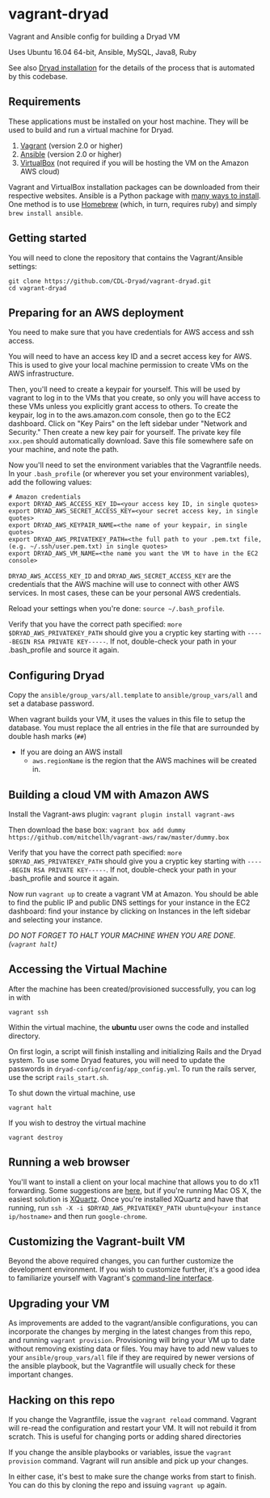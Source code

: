 vagrant-dryad
=============

Vagrant and Ansible config for building a Dryad VM

Uses Ubuntu 16.04 64-bit, Ansible, MySQL, Java8, Ruby

See also [Dryad installation](https://github.com/CDL-Dryad/dryad/blob/master/documentation/dryad_install.md) for the details of the process that is automated by this codebase.

## Requirements

These applications must be installed on your host machine.  They will be used to build and run a virtual machine for Dryad.

1. [Vagrant](http://vagrantup.com) (version 2.0 or higher)
2. [Ansible](http://ansible.com) (version 2.0 or higher)
3. [VirtualBox](http://virtualbox.org) (not required if you will be hosting the VM on the Amazon AWS cloud)

Vagrant and VirtualBox installation packages can be downloaded from their respective websites.  Ansible is a Python package with [many ways to install](http://docs.ansible.com/intro_installation.html).  One method is to use [Homebrew](http://brew.sh) (which, in turn, requires ruby) and simply `brew install ansible`.

## Getting started

You will need to clone the repository that contains the Vagrant/Ansible settings:

    git clone https://github.com/CDL-Dryad/vagrant-dryad.git
    cd vagrant-dryad
    
## Preparing for an AWS deployment

You need to make sure that you have credentials for AWS access and ssh access.

You will need to have an access key ID and a secret access key for AWS. This is used to give your local machine permission to create VMs on the AWS infrastructure.

Then, you'll need to create a keypair for yourself. This will be used by vagrant to log in to the VMs that you create, so only you will have access to these VMs unless you explicitly grant access to others. To create the keypair, log in to the aws.amazon.com console, then go to the EC2 dashboard. Click on "Key Pairs" on the left sidebar under "Network and Security." Then create a new key pair for yourself. The private key file `xxx.pem` should automatically download. Save this file somewhere safe on your machine, and note the path.

Now you'll need to set the environment variables that the Vagrantfile needs. In your `.bash_profile` (or wherever you set your environment variables), add the following values:

```
# Amazon credentials
export DRYAD_AWS_ACCESS_KEY_ID=<your access key ID, in single quotes>
export DRYAD_AWS_SECRET_ACCESS_KEY=<your secret access key, in single quotes>
export DRYAD_AWS_KEYPAIR_NAME=<the name of your keypair, in single quotes>
export DRYAD_AWS_PRIVATEKEY_PATH=<the full path to your .pem.txt file, (e.g. ~/.ssh/user.pem.txt) in single quotes>
export DRYAD_AWS_VM_NAME=<the name you want the VM to have in the EC2 console>
```

`DRYAD_AWS_ACCESS_KEY_ID` and `DRYAD_AWS_SECRET_ACCESS_KEY` are the credentials that the AWS machine will use to connect with other AWS services. In most cases, these can be your personal AWS credentials.

Reload your settings when you're done: `source ~/.bash_profile`.

Verify that you have the correct path specified: `more $DRYAD_AWS_PRIVATEKEY_PATH` should give you a cryptic key starting with `-----BEGIN RSA PRIVATE KEY-----`. If not, double-check your path in your .bash_profile and source it again.

## Configuring Dryad

Copy the `ansible/group_vars/all.template` to `ansible/group_vars/all` and set a database password.

When vagrant builds your VM, it uses the values in this file to setup the database.  You must replace the all entries in the file that are surrounded by double hash marks (`##`)
- If you are doing an AWS install
  - `aws.regionName` is the region that the AWS machines will be created in. 

## Building a cloud VM with Amazon AWS

Install the Vagrant-aws plugin: `vagrant plugin install vagrant-aws`

Then download the base box: `vagrant box add dummy https://github.com/mitchellh/vagrant-aws/raw/master/dummy.box`

Verify that you have the correct path specified: `more $DRYAD_AWS_PRIVATEKEY_PATH` should give you a cryptic key starting with `-----BEGIN RSA PRIVATE KEY-----`. If not, double-check your path in your .bash_profile and source it again.

Now run `vagrant up` to create a vagrant VM at Amazon. You should be able to find the public IP and public DNS settings for your instance in the EC2 dashboard: find your instance by clicking on Instances in the left sidebar and selecting your instance.

*DO NOT FORGET TO HALT YOUR MACHINE WHEN YOU ARE DONE. (`vagrant halt`)*

## Accessing the Virtual Machine

After the machine has been created/provisioned successfully, you can log in with

    vagrant ssh
    
Within the virtual machine, the __ubuntu__ user owns the code and installed directory.

On first login, a script will finish installing and initializing Rails and the Dryad system. To use some Dryad features, you will need to update the passwords in `dryad-config/config/app_config.yml`. To run the rails server, use the script `rails_start.sh`.

To shut down the virtual machine, use

    vagrant halt

If you wish to destroy the virtual machine

    vagrant destroy

## Running a web browser

You'll want to install a client on your local machine that allows you to do x11 forwarding. Some suggestions are [here](https://uisapp2.iu.edu/confluence-prd/pages/viewpage.action?pageId=280461906), but if you're running Mac OS X, the easiest solution is [XQuartz](https://www.xquartz.org). Once you're installed XQuartz and have that running, run `ssh -X -i $DRYAD_AWS_PRIVATEKEY_PATH ubuntu@<your instance ip/hostname>` and then run `google-chrome`.

## Customizing the Vagrant-built VM

Beyond the above required changes, you can further customize the development environment. If you wish to customize further, it's a good idea to familiarize yourself with Vagrant's [command-line interface](http://docs.vagrantup.com/v2/cli/).

## Upgrading your VM

As improvements are added to the vagrant/ansible configurations, you can incorporate the changes by merging in the latest changes from this repo, and running `vagrant provision`. Provisioning will bring your VM up to date without removing existing data or files. You may have to add new values to your `ansible/group_vars/all` file if they are required by newer versions of the ansible playbook, but the Vagrantfile will usually check for these important changes.

## Hacking on this repo

If you change the Vagrantfile, issue the `vagrant reload` command. Vagrant will re-read the configuration and restart your VM. It will not rebuild it from scratch. This is useful for changing ports or adding shared directories

If you change the ansible playbooks or variables, issue the `vagrant provision` command. Vagrant will run ansible and pick up your changes.

In either case, it's best to make sure the change works from start to finish. You can do this by cloning the repo and issuing `vagrant up` again. 

